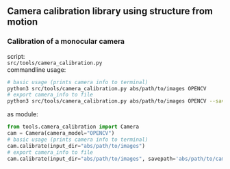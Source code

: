 ## Camera calibration library using structure from motion


### Calibration of a monocular camera
script:    
`src/tools/camera_calibration.py`    
commandline usage:    
```bash
# basic usage (prints camera info to terminal)
python3 src/tools/camera_calibration.py abs/path/to/images OPENCV
# export camera_info to file
python3 src/tools/camera_calibration.py abs/path/to/images OPENCV --savepath abs/path/to/camera_info.txt
```
as module:
```python
from tools.camera_calibration import Camera
cam = Camera(camera_model="OPENCV")
# basic usage (prints camera info to terminal)
cam.calibrate(input_dir="abs/path/to/images")
# export camera_info to file
cam.calibrate(input_dir="abs/path/to/images", savepath='abs/path/to/camera_info.txt')
```